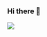 ### Hi there 👋
[Ÿ HŸPE]: https://yhype.me
[GitHub Profile Views Counter]: https://github.com/antonkomarev/github-profile-views-counter
![](https://hit.yhype.me/github/profile?user_id=74891400)

<!--
**SuperRitchie/SuperRitchie** is a ✨ _special_ ✨ repository because its `README.md` (this file) appears on your GitHub profile.

Here are some ideas to get you started:

- 🔭 I’m currently working on ...
- 🌱 I’m currently learning ...
- 👯 I’m looking to collaborate on ...
- 🤔 I’m looking for help with ...
- 💬 Ask me about ...
- 📫 How to reach me: ...
- 😄 Pronouns: ...
- ⚡ Fun fact: ...
-->
